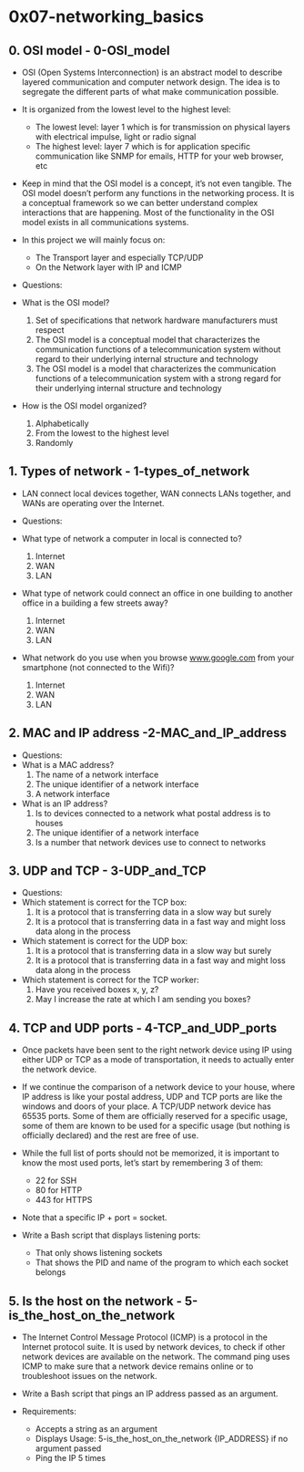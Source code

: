 # 0x07-networking_basics

## 0. OSI model - 0-OSI_model
- OSI (Open Systems Interconnection) is an abstract model to describe layered communication and computer network design. The idea is to segregate the different parts of what make communication possible.  
- It is organized from the lowest level to the highest level:  
	* The lowest level: layer 1 which is for transmission on physical layers with electrical impulse, light or radio signal  
	* The highest level: layer 7 which is for application specific communication like SNMP for emails, HTTP for your web browser, etc  
- Keep in mind that the OSI model is a concept, it’s not even tangible. The OSI model doesn’t perform any functions in the networking process. It is a conceptual framework so we can better understand complex interactions that are happening. Most of the functionality in the OSI model exists in all communications systems.  

- In this project we will mainly focus on:  
	* The Transport layer and especially TCP/UDP  
	* On the Network layer with IP and ICMP  

- Questions:  
- What is the OSI model?  
	1. Set of specifications that network hardware manufacturers must respect  
	2. The OSI model is a conceptual model that characterizes the communication functions of a telecommunication system without regard to their underlying internal structure and technology  
	3. The OSI model is a model that characterizes the communication functions of a telecommunication system with a strong regard for their underlying internal structure and technology  
- How is the OSI model organized?  
	1. Alphabetically  
	2. From the lowest to the highest level  
	3. Randomly  

## 1. Types of network - 1-types_of_network  
- LAN connect local devices together, WAN connects LANs together, and WANs are operating over the Internet.  

- Questions:  
- What type of network a computer in local is connected to?   
	1. Internet  
	2. WAN  
	3. LAN  
- What type of network could connect an office in one building to another office in a building a few streets away?  
	1. Internet  
	2. WAN  
	3. LAN  
- What network do you use when you browse www.google.com from your smartphone (not connected to the Wifi)?  
	1. Internet  
	2. WAN  
	3. LAN  
## 2. MAC and IP address -2-MAC_and_IP_address  
- Questions:  
- What is a MAC address?  
	1. The name of a network interface  
	2. The unique identifier of a network interface  
	3. A network interface  
- What is an IP address?  
	1. Is to devices connected to a network what postal address is to houses  
	2. The unique identifier of a network interface  
	3. Is a number that network devices use to connect to networks  
## 3. UDP and TCP - 3-UDP_and_TCP   
- Questions:  
- Which statement is correct for the TCP box:  
	1. It is a protocol that is transferring data in a slow way but surely  
	2. It is a protocol that is transferring data in a fast way and might loss data along in the process  
- Which statement is correct for the UDP box:  
	1. It is a protocol that is transferring data in a slow way but surely  
	2. It is a protocol that is transferring data in a fast way and might loss data along in the process  
- Which statement is correct for the TCP worker:  
	1. Have you received boxes x, y, z?  
	2. May I increase the rate at which I am sending you boxes?  

## 4. TCP and UDP ports - 4-TCP_and_UDP_ports  
- Once packets have been sent to the right network device using IP using either UDP or TCP as a mode of transportation, it needs to actually enter the network device.  
- If we continue the comparison of a network device to your house, where IP address is like your postal address, UDP and TCP ports are like the windows and doors of your place. A TCP/UDP network device has 65535 ports. Some of them are officially reserved for a specific usage, some of them are known to be used for a specific usage (but nothing is officially declared) and the rest are free of use.  
- While the full list of ports should not be memorized, it is important to know the most used ports, let’s start by remembering 3 of them:  
	* 22 for SSH  
	* 80 for HTTP  
	* 443 for HTTPS  
- Note that a specific IP + port = socket.  

- Write a Bash script that displays listening ports:  
	+ That only shows listening sockets  
	+ That shows the PID and name of the program to which each socket belongs  

## 5. Is the host on the network - 5-is_the_host_on_the_network  
- The Internet Control Message Protocol (ICMP) is a protocol in the Internet protocol suite. It is used by network devices, to check if other network devices are available on the network. The command ping uses ICMP to make sure that a network device remains online or to troubleshoot issues on the network.  

- Write a Bash script that pings an IP address passed as an argument.  
- Requirements:  
	* Accepts a string as an argument  
	* Displays Usage: 5-is_the_host_on_the_network {IP_ADDRESS} if no argument passed  
	* Ping the IP 5 times  
